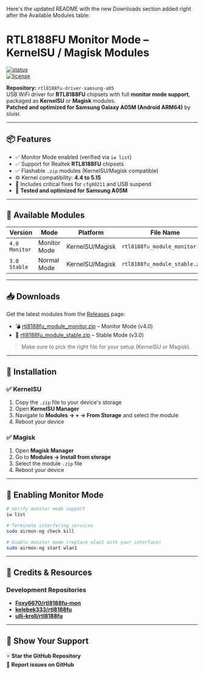 Here's the updated README with the new Downloads section added right after the Available Modules table:

# RTL8188FU Monitor Mode – KernelSU / Magisk Modules

[![status](https://img.shields.io/badge/status-stable-brightgreen)](https://github.com/nsluisr/rtl8188fu-driver-samsung-a05)  
[![license](https://img.shields.io/badge/license-GPL--2.0-blue)](https://github.com/nsluisr/rtl8188fu-driver-samsung-a05/blob/main/LICENSE)

**Repository:** `rtl8188fu-driver-samsung-a05`  
USB WiFi driver for **RTL8188FU** chipsets with full **monitor mode support**, packaged as **KernelSU** or **Magisk** modules.  
**Patched and optimized for Samsung Galaxy A05M (Android ARM64)** by sluisr.

---

## 📦 Features

- ✅ Monitor Mode enabled (verified via `iw list`)  
- ✅ Support for Realtek **RTL8188FU** chipsets  
- ✅ Flashable `.zip` modules (KernelSU/Magisk compatible)  
- ⚙️ Kernel compatibility: **4.4 to 5.15**  
- 🔧 Includes critical fixes for `cfg80211` and USB suspend  
- 📱 **Tested and optimized for Samsung A05M**

---

## 📂 Available Modules

| Version       | Mode          | Platform        | File Name                        |
|---------------|---------------|-----------------|---------------------------------|
| `4.0 Monitor` | Monitor Mode  | KernelSU/Magisk | `rtl8188fu_module_monitor.zip`  |
| `3.0 Stable`  | Normal Mode   | KernelSU/Magisk | `rtl8188fu_module_stable.zip`   |

---

## 📥 Downloads

Get the latest modules from the [Releases](https://github.com/nsluisr/rtl8188fu-driver-samsung-a05/releases) page:

- 💣 [rtl8188fu_module_monitor.zip](https://github.com/nsluisr/rtl8188fu-driver-samsung-a05/releases/latest) – Monitor Mode (v4.0)
- 🧱 [rtl8188fu_module_stable.zip](https://github.com/nsluisr/rtl8188fu-driver-samsung-a05/releases/latest) – Stable Mode (v3.0)

> Make sure to pick the right file for your setup (KernelSU or Magisk).

---

## 🔧 Installation

### ✅ KernelSU

1. Copy the `.zip` file to your device's storage  
2. Open **KernelSU Manager**  
3. Navigate to **Modules → + → From Storage** and select the module  
4. Reboot your device

### ✅ Magisk

1. Open **Magisk Manager**  
2. Go to **Modules → Install from storage**  
3. Select the module `.zip` file  
4. Reboot your device

---

## 📡 Enabling Monitor Mode

```bash
# Verify monitor mode support
iw list

# Terminate interfering services
sudo airmon-ng check kill

# Enable monitor mode (replace wlan1 with your interface)
sudo airmon-ng start wlan1
```

---

## 🙏 Credits & Resources

### Development Repositories
- **[Foxy6670/rtl8188fu-mon](https://github.com/Foxy6670/rtl8188fu-mon)**  
- **[kelebek333/rtl8188fu](https://github.com/kelebek333/rtl8188fu)**  
- **[ulli-kroll/rtl8188fu](https://github.com/ulli-kroll/rtl8188fu)**  

---

## 🚀 Show Your Support
⭐ **Star the GitHub Repository**  
🐛 **Report issues on GitHub**  

